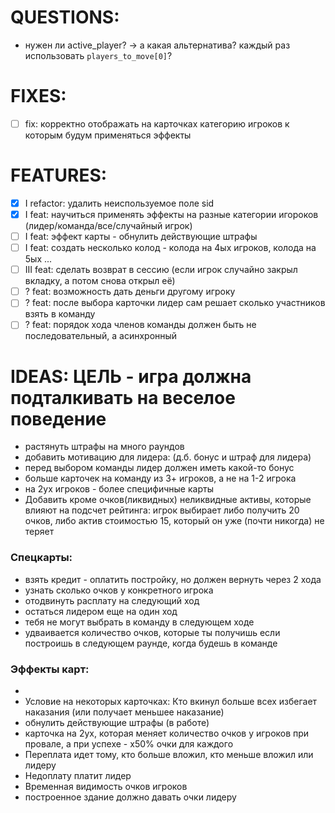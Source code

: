 # QUESTIONS:
- нужен ли active_player? ->  а какая альтернатива? каждый раз использовать `players_to_move[0]`?

# FIXES:
- [ ] fix: корректно отображать на карточках категорию игроков к которым будум применяться эффекты
# FEATURES:
- [x] I refactor: удалить неиспользуемое поле sid
- [x] I feat: научиться применять эффекты на разные категории игороков (лидер/команда/все/случайный игрок)
- [ ] I feat: эффект карты - обнулить действующие штрафы
- [ ] I feat: создать несколько колод - колода на 4ых игроков, колода на 5ых ...
- [ ] III feat: cделать возврат в сессию (если игрок случайно закрыл вкладку, а потом снова открыл её)
- [ ] ? feat: возможность дать деньги другому игроку
- [ ] ? feat: после выбора карточки лидер сам решает сколько участников взять в команду
- [ ] ? feat: порядок хода членов команды должен быть не последовательный, а асинхронный

# IDEAS: ЦЕЛЬ - игра должна подталкивать на веселое поведение
- растянуть штрафы на много раундов
- добавить мотивацию для лидера: (д.б. бонус и штраф для лидера)
- перед выбором команды лидер должен иметь какой-то бонус
- больше карточек на команду из 3+ игроков, а не на 1-2 игрока
- на 2ух игроков - более специфичные карты
- Добавить кроме очков(ликвидных) неликвидные активы, которые влияют на подсчет рейтинга: игрок выбирает либо получить 20 очков, либо актив стоимостью 15, который он уже (почти никогда) не теряет
### Спецкарты:
- взять кредит - оплатить постройку, но должен вернуть через 2 хода
- узнать сколько очков у конкретного игрока
- отодвинуть расплату на следующий ход
- остаться лидером еще на один ход
- тебя не могут выбрать в команду в следующем ходе
- удваивается количество очков, которые ты получишь если построишь в следующем раунде, когда будешь в команде
### Эффекты карт:
- 
- Условие на некоторых карточках: Кто вкинул больше всех избегает наказания (или получает меньшее наказание)
- обнулить действующие штрафы (в работе)
- карточка на 2ух, которая меняет количество очков у игроков при провале, а при успехе - х50% очки для каждого
- Переплата идет тому, кто больше вложил, кто меньше вложил или лидеру
- Недоплату платит лидер
- Временная видимость очков игроков
- построенное здание должно давать очки лидеру